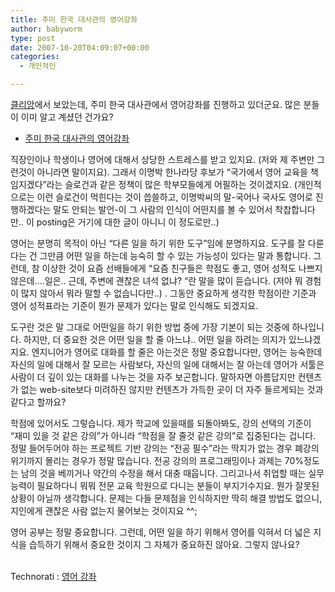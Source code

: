 ```yaml
---
title: 주미 한국 대사관의 영어강좌
author: babyworm
type: post
date: 2007-10-20T04:09:07+00:00
categories:
  - 개인적인

---
```

[클리앙][1]에서 보았는데, 주미 한국 대사관에서 영어강좌를 진행하고 있더군요. 많은 분들이 이미 알고 계셨던 건가요?

  * [주미 한국 대사관의 영어강좌][2]

직장인이나 학생이나 영어에 대해서 상당한 스트레스를 받고 있지요. (저와 제 주변만 그런것이 아니라면 말이지요). 그래서 이명박 한나라당 후보가 &#8220;국가에서 영어 교육을 책임지겠다&#8221;라는 슬로건과 같은 정책이 많은 학부모들에게 어필하는 것이겠지요. (개인적으로는 이런 슬로건이 먹힌다는 것이 씁쓸하고, 이명박씨의 말-국어나 국사도 영어로 진행하겠다는 말도 안되는 발언-이 그 사람의 인식이 어떤지를 볼 수 있어서 착찹합니다만.. 이 posting은 거기에 대한 글이 아니니 이 정도로만..)

영어는 분명히 목적이 아닌 &#8220;다른 일을 하기 위한 도구&#8221;임에 분명하지요. 도구를 잘 다룬다는 건 그만큼 어떤 일을 하는데 능숙히 할 수 있는 가능성이 있다는 말과 통합니다. 그런데, 참 이상한 것이 요즘 선배들에게 &#8220;요즘 친구들은 학점도 좋고, 영어 성적도 나쁘지 않은데&#8230;.일은.. 근데, 주변에 괜찮은 녀석 없냐? &#8220;란 말을 많이 듣습니다. (저야 뭐 경험이 많지 않아서 뭐라 말할 수 없습니다만..) . 그동안 중요하게 생각한 학점이란 기준과 영어 성적표라는 기준이 뭔가 문제가 있다는 말로 인식해도 되겠지요.

도구란 것은 말 그대로 어떤일을 하기 위한 방법 중에 가장 기본이 되는 것중에 하나입니다. 하지만, 더 중요한 것은 어떤 일을 할 줄 아느냐.. 어떤 일을 하려는 의지가 있느냐겠지요. 엔지니어가 영어로 대화를 할 줄은 아는것은 정말 중요합니다만, 영어는 능숙한데 자신의 일에 대해서 잘 모르는 사람보다, 자신의 일에 대해서는 잘 아는데 영어가 서툴은 사람이 더 깊이 있는 대화를 나누는 것을 자주 보곤합니다. 말하자면 아름답지만 컨텐츠가 없는 web-site보다 미려하진 않지만 컨텐츠가 가득한 곳이 더 자주 들르게되는 것과 같다고 할까요?

학점에 있어서도 그렇습니다. 제가 학교에 있을때를 되돌아봐도, 강의 선택의 기준이 &#8220;재미 있을 것 같은 강의&#8221;가 아니라 &#8220;학점을 잘 줄것 같은 강의&#8221;로 집중된다는 겁니다. 정말 들어두어야 하는 프로젝트 기반 강의는 &#8220;전공 필수&#8221;라는 딱지가 없는 경우 폐강의 위기까지 몰리는 경우가 정말 많습니다. 전공 강의의 프로그래밍이나 과제는 70%정도는 남의 것을 베끼거나 약간의 수정을 해서 대충 때웁니다. 그리고나서 취업할 때는 실무 능력이 필요하다니 뭐뭐 전문 교육 학원으로 다니는 분들이 부지기수지요. 뭔가 잘못된 상황이 아닐까 생각합니다. 문제는 다들 문제점을 인식하지만 딱히 해결 방법도 없으니, 지인에게 괜찮은 사람 없는지 물어보는 것이지요 ^^;

영어 공부는 정말 중요합니다. 그런데, 어떤 일을 하기 위해서 영어를 익혀서 더 넓은 지식을 습득하기 위해서 중요한 것이지 그 자체가 중요하진 않아요. 그렇지 않나요?

<p class="zoundry_bw_tags">
  <!-- Tag links generated by Zoundry Blog Writer. Do not manually edit. http://www.zoundry.com -->
  
  <br /> <span class="ztags"><span class="ztagspace">Technorati</span> : <a href="http://technorati.com/tag/%EC%98%81%EC%96%B4%20%EA%B0%95%EC%A2%8C" class="ztag" rel="tag">영어 강좌</a></span>
</p>

 [1]: http://clien.career.co.kr/
 [2]: http://www.koreaembassy.org/han_koreaus/learn_eng/lecture_index.asphttp://www.koreaembassy.org/han_koreaus/learn_eng/lecture_index.asp
